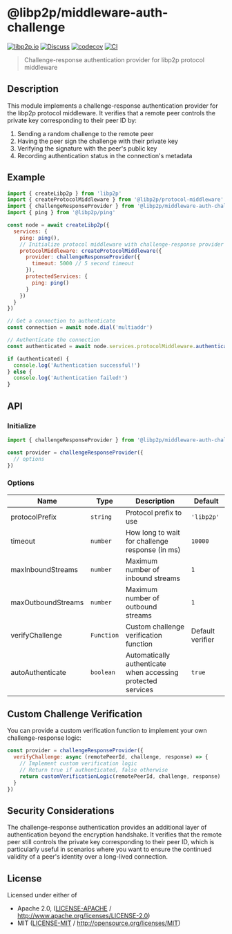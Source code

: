 # @libp2p/middleware-auth-challenge

[![libp2p.io](https://img.shields.io/badge/project-libp2p-yellow.svg?style=flat-square)](http://libp2p.io/)
[![Discuss](https://img.shields.io/discourse/https/discuss.libp2p.io/posts.svg?style=flat-square)](https://discuss.libp2p.io)
[![codecov](https://img.shields.io/codecov/c/github/libp2p/js-libp2p.svg?style=flat-square)](https://codecov.io/gh/libp2p/js-libp2p)
[![CI](https://img.shields.io/github/actions/workflow/status/libp2p/js-libp2p/main.yml?branch=main\&style=flat-square)](https://github.com/libp2p/js-libp2p/actions/workflows/main.yml?query=branch%3Amain)

> Challenge-response authentication provider for libp2p protocol middleware

## Description

This module implements a challenge-response authentication provider for the libp2p protocol middleware. It verifies that a remote peer controls the private key corresponding to their peer ID by:

1. Sending a random challenge to the remote peer
2. Having the peer sign the challenge with their private key
3. Verifying the signature with the peer's public key
4. Recording authentication status in the connection's metadata

## Example

```js
import { createLibp2p } from 'libp2p'
import { createProtocolMiddleware } from '@libp2p/protocol-middleware'
import { challengeResponseProvider } from '@libp2p/middleware-auth-challenge'
import { ping } from '@libp2p/ping'

const node = await createLibp2p({
  services: {
    ping: ping(),
    // Initialize protocol middleware with challenge-response provider
    protocolMiddleware: createProtocolMiddleware({
      provider: challengeResponseProvider({
        timeout: 5000 // 5 second timeout
      }),
      protectedServices: {
        ping: ping()
      }
    })
  }
})

// Get a connection to authenticate
const connection = await node.dial('multiaddr')

// Authenticate the connection
const authenticated = await node.services.protocolMiddleware.authenticate(connection.id)

if (authenticated) {
  console.log('Authentication successful!')
} else {
  console.log('Authentication failed!')
}
```

## API

### Initialize

```js
import { challengeResponseProvider } from '@libp2p/middleware-auth-challenge'

const provider = challengeResponseProvider({
  // options
})
```

### Options

| Name               | Type       | Description                                               | Default      |
|--------------------|------------|-----------------------------------------------------------|--------------|
| protocolPrefix     | `string`   | Protocol prefix to use                                    | `'libp2p'`   |
| timeout            | `number`   | How long to wait for challenge response (in ms)           | `10000`      |
| maxInboundStreams  | `number`   | Maximum number of inbound streams                         | `1`          |
| maxOutboundStreams | `number`   | Maximum number of outbound streams                        | `1`          |
| verifyChallenge    | `Function` | Custom challenge verification function                     | Default verifier |
| autoAuthenticate   | `boolean`  | Automatically authenticate when accessing protected services | `true`     |

## Custom Challenge Verification

You can provide a custom verification function to implement your own challenge-response logic:

```js
const provider = challengeResponseProvider({
  verifyChallenge: async (remotePeerId, challenge, response) => {
    // Implement custom verification logic
    // Return true if authenticated, false otherwise
    return customVerificationLogic(remotePeerId, challenge, response)
  }
})
```

## Security Considerations

The challenge-response authentication provides an additional layer of authentication beyond the encryption handshake. It verifies that the remote peer still controls the private key corresponding to their peer ID, which is particularly useful in scenarios where you want to ensure the continued validity of a peer's identity over a long-lived connection.

## License

Licensed under either of

- Apache 2.0, ([LICENSE-APACHE](LICENSE-APACHE) / <http://www.apache.org/licenses/LICENSE-2.0>)
- MIT ([LICENSE-MIT](LICENSE-MIT) / <http://opensource.org/licenses/MIT>)